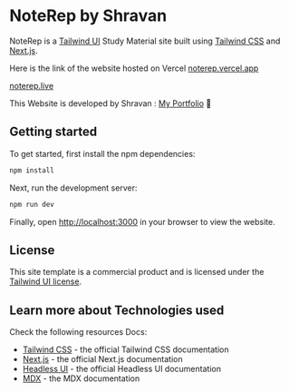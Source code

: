 # NoteRep by Shravan

NoteRep is a [Tailwind UI](https://tailwindui.com) Study Material site built using [Tailwind CSS](https://tailwindcss.com) and [Next.js](https://nextjs.org).

Here is the link of the website hosted on Vercel [noterep.vercel.app](https://noterep.vercel.app)

[noterep.live](https://noterep.live)

This Website is developed by Shravan : [My Portfolio](https://myselfshravan.github.io/) 🚀

## Getting started

To get started, first install the npm dependencies:

```bash
npm install
```

Next, run the development server:

```bash
npm run dev
```

Finally, open [http://localhost:3000](http://localhost:3000) in your browser to view the website.

## License

This site template is a commercial product and is licensed under the [Tailwind UI license](https://tailwindui.com/license).

## Learn more about Technologies used

Check the following resources Docs:

- [Tailwind CSS](https://tailwindcss.com/docs) - the official Tailwind CSS documentation
- [Next.js](https://nextjs.org/docs) - the official Next.js documentation
- [Headless UI](https://headlessui.dev) - the official Headless UI documentation
- [MDX](https://mdxjs.com) - the MDX documentation

